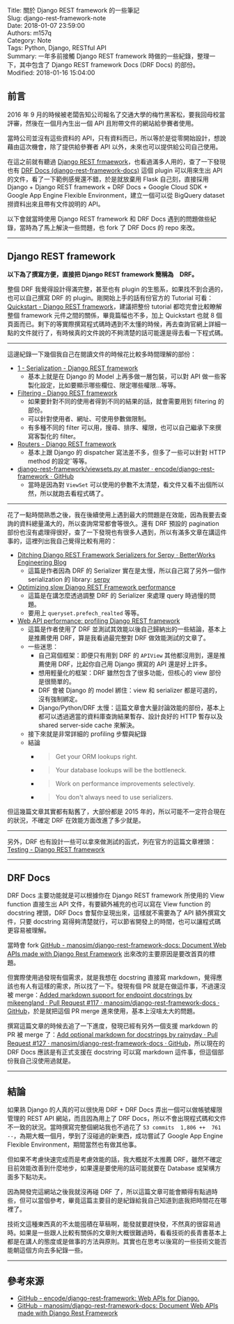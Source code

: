 Title: 關於 Django REST framework 的一些筆記  
Slug: django-rest-framework-note  
Date: 2018-01-07 23:59:00  
Authors: m157q  
Category: Note  
Tags: Python, Django, RESTful API  
Summary: 一年多前接觸 Django REST framework 時做的一些紀錄，整理一下，其中包含了 Django REST framework Docs (DRF Docs) 的部份。  
Modified: 2018-01-16 15:04:00  
  
  
## 前言  
  
2016 年 9 月的時候被老闆告知公司報名了交通大學的梅竹黑客松，要我回母校當評審，然後在一個月內生出一個 API 且附帶文件的網站給參賽者使用。  
  
 當時公司並沒有這些資料的 API，只有資料而已，所以等於是從零開始設計，想說藉由這次機會，除了提供給參賽者 API 以外，未來也可以提供給公司自己使用。  
  
在這之前就有聽過 [Django REST frmaework](https://github.com/encode/django-rest-framework)，也看過滿多人用的，查了一下發現也有 [DRF Docs (django-rest-framework-docs)](https://github.com/manosim/django-rest-framework-docs) 這個 plugin 可以用來生出 API 的文件，看了一下範例感覺還不錯，於是就放棄用 Flask 自己刻，直接採用 Django + Django REST framework + DRF Docs + Google Cloud SDK + Google App Engine Flexible Environment，建立一個可以從 BigQuery dataset 撈資料出來且帶有文件說明的 API。  
  
以下會就當時使用 Django REST framework 和 DRF Docs 遇到的問題做些紀錄，當時為了馬上解決一些問題，也 fork 了 DRF Docs 的 repo 來改。  
  
---  
  
## Django REST framework  
  
**以下為了撰寫方便，直接把 Django REST framework 簡稱為　DRF。**  
  
整個 DRF 我覺得設計得滿完整，甚至也有 plugin 的生態系，如果找不到合適的，也可以自己撰寫 DRF 的 plugin。剛開始上手的話有份官方的 Tutorial 可看：[Quickstart - Django REST framework](http://www.django-rest-framework.org/tutorial/quickstart/)，建議把整份 tutorial 都唸完會比較瞭解整個 framework 元件之間的關係，畢竟篇幅也不多，加上 Quickstart 也就 8 個頁面而已。剩下的等實際撰寫程式碼時遇到不太懂的時候，再去查詢官網上詳細一點的文件就行了，有時候真的文件說的不夠清楚的話可能還是得去看一下程式碼。  
  
---  
  
這邊紀錄一下幾個我自己在閱讀文件的時候花比較多時間理解的部份：  
  
+ [1 - Serialization - Django REST framework](http://www.django-rest-framework.org/tutorial/1-serialization/)  
    + 基本上就是在 Django 的 Model 上再多做一層包裝，可以對 API 做一些客製化設定，比如要顯示哪些欄位、限定哪些權限...等等。  
+ [Filtering - Django REST framework](http://www.django-rest-framework.org/api-guide/filtering/)  
    + 如果要針對不同的使用者得到不同的結果的話，就會需要用到 filtering 的部份。  
    + 可以針對使用者、網址、可使用參數做限制。  
    + 有多種不同的 filter 可以用，搜尋、排序、權限，也可以自己繼承下來撰寫客製化的 filter。  
+ [Routers - Django REST framework](http://www.django-rest-framework.org/api-guide/routers/)  
    + 基本上跟 Django 的 dispatcher 寫法差不多，但多了一些可以針對 HTTP method 的設定ˇ等等。  
+ [django-rest-framework/viewsets.py at master · encode/django-rest-framework · GitHub](https://github.com/encode/django-rest-framework/blob/master/rest_framework/viewsets.py)  
    + 當時是因為對 `ViewSet` 可以使用的參數不太清楚，看文件又看不出個所以然，所以就跑去看程式碼了。  
  
---  
  
花了一點時間熟悉之後，我在後續使用上遇到最大的問題是在效能，因為我要去查詢的資料總量滿大的，所以查詢常常都會等很久。還有 DRF 預設的 pagination 部份也沒有處理得很好，查了一下發現也有很多人遇到，所以有滿多文章在講這件事的，這裡列出我自己覺得比較有用的：  
  
+ [Ditching Django REST Framework Serializers for Serpy · BetterWorks Engineering Blog](https://engineering.betterworks.com/2015/09/04/ditching-django-rest-framework-serializers-for-serpy/)  
    + 這篇是作者因為 DRF 的 Serializer 實在是太慢，所以自己寫了另外一個作 serialization 的 library: [serpy](https://github.com/clarkduvall/serpy)  
+ [Optimizing slow Django REST Framework performance](http://ses4j.github.io/2015/11/23/optimizing-slow-django-rest-framework-performance/)  
    + 這篇是在講怎麼透過調整 DRF 的 Serializer 來處理 query 時過慢的問題。  
    + 要用上 `queryset.prefech_realted` 等等。  
+ [Web API performance: profiling Django REST framework](https://www.dabapps.com/blog/api-performance-profiling-django-rest-framework/)  
    + 這篇是作者使用了 DRF 並測試其效能以後自己歸納出的一些結論，基本上是推薦使用 DRF，算是我看過最完整對 DRF 做效能測試的文章了。  
    + 一些迷思：  
        + 自己寫個框架：即便只有用到 DRF 的 `APIView` 其他都沒用到，還是推薦使用 DRF，比起你自己用 Django 撰寫的 API 還是好上許多。  
        + 想用輕量化的框架：DRF 雖然包含了很多功能，但核心的 view 部份是很簡單的。  
        + DRF 會被 Django 的 model 綁住：view 和 serializer 都是可選的，沒有強制綁定。  
        + Django/Python/DRF 太慢：這篇文章會大量討論效能的部份，基本上都可以透過適當的資料庫查詢結果暫存、設計良好的 HTTP 暫存以及 shared server-side cache 來解決。  
    + 接下來就是非常詳細的 profiling 步驟與紀錄  
    + 結論  
        + > Get your ORM lookups right.  
        + > Your database lookups will be the bottleneck.  
        + > Work on performance improvements selectively.  
        + > You don't always need to use serializers.  
  
但這幾篇文章其實都有點舊了，大部份都是 2015 年的，所以可能不一定符合現在的狀況，不確定 DRF 在效能方面改進了多少就是。  
  
---  
  
另外，DRF 也有設計一些可以拿來做測試的函式，列在官方的這篇文章裡頭：[Testing - Django REST framework](http://www.django-rest-framework.org/api-guide/testing/)  
  
---  
  
## DRF Docs  
  
DRF Docs 主要功能就是可以根據你在 Django REST framework 所使用的 View function 直接生出 API 文件，有要額外補充的也可以寫在 View function 的 docstring 裡頭，DRF Docs 會幫你呈現出來，這樣就不需要為了 API 額外撰寫文件，只要 docstring 寫得夠清楚就行，可以節省開發上的時間，也可以讓程式碼更容易被理解。  
  
當時會 fork [GitHub - manosim/django-rest-framework-docs: Document Web APIs made with Django Rest Framework](https://github.com/manosim/django-rest-framework-docs) 出來改的主要原因是要改首頁的標題。  
  
但實際使用過發現有個需求，就是我想在 docstring 直接寫 markdown，覺得應該也有人有這樣的需求，所以找了一下。發現有個 PR 就是在做這件事，不過還沒被 merge：[Added markdown support for endpoint docstrings by mikeengland · Pull Request #117 · manosim/django-rest-framework-docs · GitHub](https://github.com/manosim/django-rest-framework-docs/pull/117)，於是就把這個 PR merge 進來使用，基本上沒啥太大的問題。  
  
撰寫這篇文章的時候去追了一下進度，發現已經有另外一個支援 markdown 的 PR 被 merge 了：[Add optional markdown for docstrings by rainyday · Pull Request #127 · manosim/django-rest-framework-docs · GitHub](https://github.com/manosim/django-rest-framework-docs/pull/127)，所以現在的 DRF Docs 應該是有正式支援在 docstring 可以寫 markdown 這件事，但這個部份我自己沒使用過就是。  
  
---  
  
## 結論  
  
如果熟 Django 的人真的可以很快用 DRF + DRF Docs 弄出一個可以做帳號權限管理的 REST API 網站，而且因為用上了 DRF Docs，所以不會出現程式碼和文件不一致的狀況。當時撰寫完整個網站我也不過花了 `53 commits  1,806 ++  761 --`，為期大概一個月，學到了沒碰過的新東西，成功嘗試了 Google App Engine Flexible Environment，期間當然也有做其他事。  
  
但如果不考慮快速完成而是考慮效能的話，我大概就不太推薦 DRF，雖然不確定目前效能改善到什麼地步，如果還是要使用的話可能就要在 Database 或架構方面多下點功夫。  
  
因為開發完這網站之後我就沒再碰 DRF 了，所以這篇文章可能會顯得有點過時些，但可以當個參考，畢竟這篇主要目的是紀錄給我自己知道到底我把時間花在哪裡了。  
  
技術文這種東西真的不太能囤積在草稿啊，能發就要趕快發，不然真的很容易過時。如果是一些跟人比較有關係的文章則大概很難過時，看看技術的長青書基本上都是在講人的態度或是做事的方法與原則。其實也在思考以後寫的一些技術文能否能朝這個方向去多紀錄一些。  
  
---  
  
## 參考來源  
  
+ [GitHub - encode/django-rest-framework: Web APIs for Django.](https://github.com/encode/django-rest-framework)  
+ [GitHub - manosim/django-rest-framework-docs: Document Web APIs made with Django Rest Framework](https://github.com/manosim/django-rest-framework-docs)  
